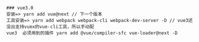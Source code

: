 <!--
 * @Author: your name
 * @Date: 2020-02-23 23:46:36
 * @LastEditTime: 2020-02-23 23:55:50
 * @LastEditors: Please set LastEditors
 * @Description: In User Settings Edit
 * @FilePath: \vue3-ts-app\reademe.md
 -->
```
### vue3.0
安装=> yarn add vue@next // 下一个版本
工具安装=> yarn add webpack webpack-cli webpack-dev-server -D // vue3还没出支持vuex的vue-cli工具，所以手动配
vue3  必须用到的插件 yarn add @vue/compiler-sfc vue-loader@next -D
```
